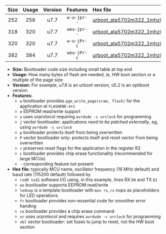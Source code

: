 |Size|Usage|Version|Features|Hex file|
|:-:|:-:|:-:|:-:|:--|
|252|256|u7.7|`w-u-jpr--`|[urboot_ata5702m322_1mhz8432_57600bps_rxb0_txb1_ur_vbl.hex](https://raw.githubusercontent.com/stefanrueger/urboot.hex/main/mcus/ata5702m322/fcpu_1mhz8432/57600_bps/urboot_ata5702m322_1mhz8432_57600bps_rxb0_txb1_ur_vbl.hex)|
|318|320|u7.7|`weu-jpr--`|[urboot_ata5702m322_1mhz8432_57600bps_rxb0_txb1_ee_ur_vbl.hex](https://raw.githubusercontent.com/stefanrueger/urboot.hex/main/mcus/ata5702m322/fcpu_1mhz8432/57600_bps/urboot_ata5702m322_1mhz8432_57600bps_rxb0_txb1_ee_ur_vbl.hex)|
|320|320|u7.7|`w-u-jPr-c`|[urboot_ata5702m322_1mhz8432_57600bps_rxb0_txb1_lednop_fr_ce_ur_vbl.hex](https://raw.githubusercontent.com/stefanrueger/urboot.hex/main/mcus/ata5702m322/fcpu_1mhz8432/57600_bps/urboot_ata5702m322_1mhz8432_57600bps_rxb0_txb1_lednop_fr_ce_ur_vbl.hex)|
|382|384|u7.7|`weu-jPr-c`|[urboot_ata5702m322_1mhz8432_57600bps_rxb0_txb1_ee_lednop_fr_ce_ur_vbl.hex](https://raw.githubusercontent.com/stefanrueger/urboot.hex/main/mcus/ata5702m322/fcpu_1mhz8432/57600_bps/urboot_ata5702m322_1mhz8432_57600bps_rxb0_txb1_ee_lednop_fr_ce_ur_vbl.hex)|

- **Size:** Bootloader code size including small table at top end
- **Usage:** How many bytes of flash are needed, ie, HW boot section or a multiple of the page size
- **Version:** For example, u7.6 is an urboot version, o5.2 is an optiboot version
- **Features:**
  + `w` bootloader provides `pgm_write_page(sram, flash)` for the application at `FLASHEND-4+1`
  + `e` EEPROM read/write support
  + `u` uses urprotocol requiring `avrdude -c urclock` for programming
  + `j` vector bootloader: applications *need to be patched externally*, eg, using `avrdude -c urclock`
  + `p` bootloader protects itself from being overwritten
  + `P` vector bootloader only: protects itself and reset vector from being overwritten
  + `r` preserves reset flags for the application in the register R2
  + `c` bootloader provides chip erase functionality (recommended for large MCUs)
  + `-` corresponding feature not present
- **Hex file:** typically MCU name, oscillator frequency (16 MHz default) and baud rate (115200 default) followed by
  + `rxd0 txd1` software I/O using, in this example, lines RX `D0` and TX `D1`
  + `ee` bootloader supports EEPROM read/write
  + `lednop` is a template bootloader with `mov rx,rx` nops as placeholders for LED operations
  + `fr` bootloader provides non-essential code for smoother error handing
  + `ce` bootloader provides a chip erase command
  + `ur` uses urprotocol and requires `avrdude -c urclock` for programming
  + `vbl` vector bootloader: set fuses to jump to reset, not the HW boot section
